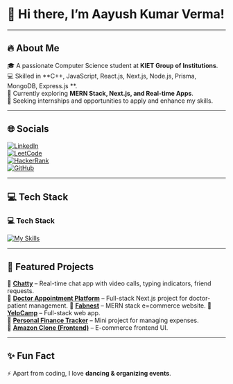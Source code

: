 # 👋 Hi there, I’m Aayush Kumar Verma!  

---

## 🔥 About Me  
🎓 A passionate Computer Science student at **KIET Group of Institutions**.  
💻 Skilled in **C++, JavaScript, React.js, Next.js, Node.js, Prisma, MongoDB, Express.js **.  
🚀 Currently exploring **MERN Stack, Next.js, and Real-time Apps**.  
📌 Seeking internships and opportunities to apply and enhance my skills.  

---

## 🌐 Socials  
[![LinkedIn](https://img.shields.io/badge/LinkedIn-%230077B5.svg?logo=linkedin&logoColor=white)](https://www.linkedin.com/in/aayush-kumar-verma-0b1997267/)  
[![LeetCode](https://img.shields.io/badge/LeetCode-FFA116?logo=LeetCode&logoColor=white)](https://leetcode.com/u/codewithayush/)  
[![HackerRank](https://img.shields.io/badge/HackerRank-2EC866?logo=HackerRank&logoColor=white)](https://www.hackerrank.com/profile/codewithayush)  
[![GitHub](https://img.shields.io/badge/GitHub-100000?logo=github&logoColor=white)](https://github.com/codewithayush7)  

---

## 💻 Tech Stack  
### 💻 Tech Stack

[![My Skills](https://skillicons.dev/icons?i=cpp,python,js,react,nextjs,nodejs,express,mongodb,postgresql,mysql,tailwind,bootstrap,html,css,git,github,vscode,ejs,redux,zustand,postman,vite,vercel,render)](https://skillicons.dev)

---

## 🚀 Featured Projects  

🔹 [**Chatty**](https://github.com/codewithayush7/chatty) – Real-time chat app with video calls, typing indicators, friend requests.  
🔹 [**Doctor Appointment Platform**](#) – Full-stack Next.js project for doctor-patient management.
🔹 [**Fabnest**](#) – MERN stack e=commerce website.
🔹 [**YelpCamp**](#) – Full-stack web app.  
🔹 [**Personal Finance Tracker**](#) – Mini project for managing expenses.  
🔹 [**Amazon Clone (Frontend)**](#) – E-commerce frontend UI.  

---

## ✨ Fun Fact  
⚡ Apart from coding, I love **dancing & organizing events**.  
